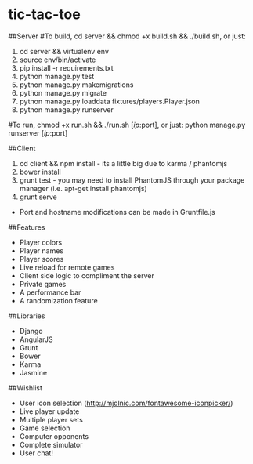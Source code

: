# tic-tac-toe

##Server
#To build, cd server && chmod +x build.sh && ./build.sh, or just:
1. cd server && virtualenv env
2. source env/bin/activate
3. pip install -r requirements.txt
4. python manage.py test
5. python manage.py makemigrations
6. python manage.py migrate
7. python manage.py loaddata fixtures/players.Player.json
7. python manage.py runserver

#To run, chmod +x run.sh && ./run.sh [$ip:$port], or just:
python manage.py runserver [$ip:$port]

##Client
1. cd client && npm install - its a little big due to karma / phantomjs
2. bower install
3. grunt test - you may need to install PhantomJS through your package manager (i.e. apt-get install phantomjs)
3. grunt serve

* Port and hostname modifications can be made in Gruntfile.js

##Features
* Player colors
* Player names
* Player scores
* Live reload for remote games
* Client side logic to compliment the server
* Private games
* A performance bar
* A randomization feature

##Libraries
* Django
* AngularJS
* Grunt
* Bower
* Karma
* Jasmine

##Wishlist
* User icon selection (http://mjolnic.com/fontawesome-iconpicker/)
* Live player update
* Multiple player sets
* Game selection
* Computer opponents
* Complete simulator
* User chat!

